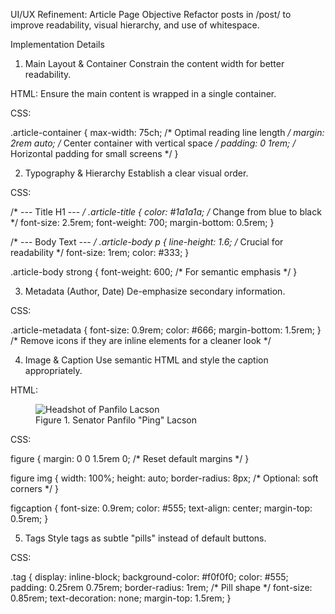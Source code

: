 UI/UX Refinement: Article Page
Objective
Refactor posts in /post/ to improve readability, visual hierarchy, and use of whitespace.

Implementation Details
1. Main Layout & Container
Constrain the content width for better readability.

HTML: Ensure the main content is wrapped in a single container.

<main class="article-container">
  <!-- All article content goes here -->
</main>

CSS:

.article-container {
  max-width: 75ch; /* Optimal reading line length */
  margin: 2rem auto; /* Center container with vertical space */
  padding: 0 1rem; /* Horizontal padding for small screens */
}

2. Typography & Hierarchy
Establish a clear visual order.

CSS:

/* --- Title H1 --- */
.article-title {
  color: #1a1a1a; /* Change from blue to black */
  font-size: 2.5rem;
  font-weight: 700;
  margin-bottom: 0.5rem;
}

/* --- Body Text --- */
.article-body p {
  line-height: 1.6; /* Crucial for readability */
  font-size: 1rem;
  color: #333;
}

.article-body strong {
  font-weight: 600; /* For semantic emphasis */
}

3. Metadata (Author, Date)
De-emphasize secondary information.

CSS:

.article-metadata {
  font-size: 0.9rem;
  color: #666;
  margin-bottom: 1.5rem;
}
/* Remove icons if they are inline elements for a cleaner look */

4. Image & Caption
Use semantic HTML and style the caption appropriately.

HTML:

<figure>
  <img src="..." alt="Headshot of Panfilo Lacson">
  <figcaption>Figure 1. Senator Panfilo "Ping" Lacson</figcaption>
</figure>

CSS:

figure {
  margin: 0 0 1.5rem 0; /* Reset default margins */
}

figure img {
  width: 100%;
  height: auto;
  border-radius: 8px; /* Optional: soft corners */
}

figcaption {
  font-size: 0.9rem;
  color: #555;
  text-align: center;
  margin-top: 0.5rem;
}

5. Tags
Style tags as subtle "pills" instead of default buttons.

CSS:

.tag {
  display: inline-block;
  background-color: #f0f0f0;
  color: #555;
  padding: 0.25rem 0.75rem;
  border-radius: 1rem; /* Pill shape */
  font-size: 0.85rem;
  text-decoration: none;
  margin-top: 1.5rem;
}
